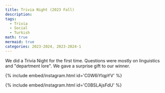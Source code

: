 ```yaml
---
title: Trivia Night (2023 Fall)
description:
tags:
  - Trivia
  - Social
  - Turkish
math: true
mermaid: true
categories: 2023-2024, 2023-2024-1
---
```

We did a Trivia Night for the first time. Questions were mostly on linguistics and "department lore". We gave a surprise gift to our winner.

{% include embed/instagram.html id='C0W6iYlqpYV' %} 

{% include embed/instagram.html id='C0BSLAjsFdU' %} 
